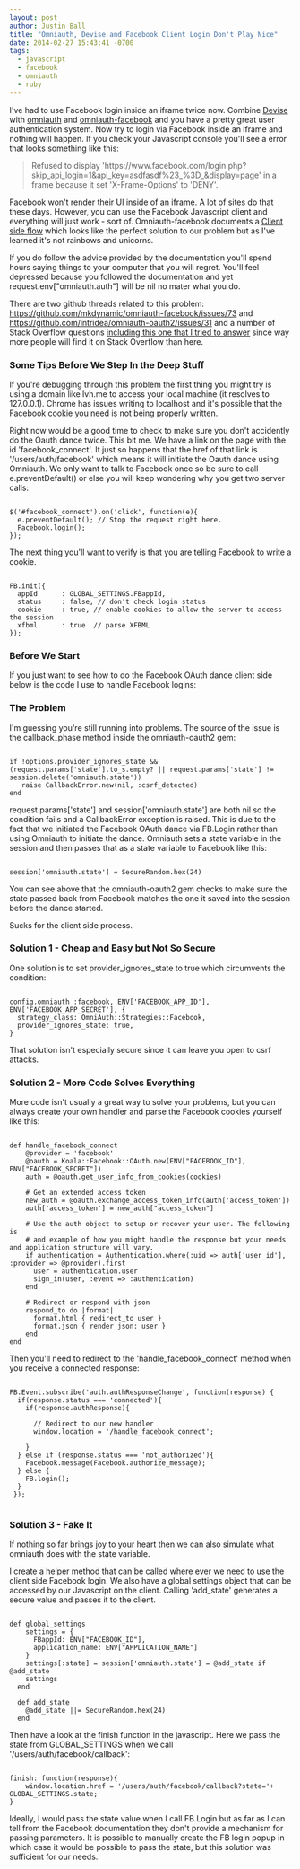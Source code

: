 ```yaml
---
layout: post
author: Justin Ball
title: "Omniauth, Devise and Facebook Client Login Don't Play Nice"
date: 2014-02-27 15:43:41 -0700
tags:
  - javascript
  - facebook
  - omniauth
  - ruby
---
```


I've had to use Facebook login inside an iframe twice now. Combine <a href="https://github.com/plataformatec/devise">Devise</a>
with <a href="https://github.com/intridea/omniauth">omniauth</a> and <a href="https://github.com/mkdynamic/omniauth-facebook">omniauth-facebook</a> and you have a
pretty great user authentication system. Now try to login via Facebook inside an iframe and nothing will happen. If you check your Javascript console you'll see a error
that looks something like this:

<blockquote>
  Refused to display 'https://www.facebook.com/login.php?skip_api_login=1&api_key=asdfasdf%23_%3D_&display=page' in a frame because it set 'X-Frame-Options' to 'DENY'.
</blockquote>

Facebook won't render their UI inside of an iframe. A lot of sites do that these days. However, you can use the Facebook Javascript client and everything will
just work - sort of. Omniauth-facebook documents a <a href="https://github.com/mkdynamic/omniauth-facebook#client-side-flow">Client side flow</a> which looks like the
perfect solution to our problem but as I've learned it's not rainbows and unicorns.

If you do follow the advice provided by the documentation you'll spend hours saying things to your computer that you will regret. You'll feel depressed because you
followed the documentation and yet request.env["omniauth.auth"] will be nil no mater what you do.

There are two github threads related to this problem: <a href="https://github.com/mkdynamic/omniauth-facebook/issues/73">https://github.com/mkdynamic/omniauth-facebook/issues/73</a>
and <a href="https://github.com/intridea/omniauth-oauth2/issues/31">https://github.com/intridea/omniauth-oauth2/issues/31</a> and a number of Stack Overflow questions
<a href="http://stackoverflow.com/questions/10320320/facebook-javascript-sdk-and-omniauth/22082218#22082218">including this one that I tried to answer</a> since way
more people will find it on Stack Overflow than here.

<h3>Some Tips Before We Step In the Deep Stuff</h3>

If you're debugging through this problem the first thing you might try is using a domain like lvh.me to access your local machine (it resolves to 127.0.0.1). Chrome
has issues writing to localhost and it's possible that the Facebook cookie you need is not being properly written.

Right now would be a good time to check to make sure you don't accidently do the Oauth dance twice. This bit me. We have a link on the page with the id 'facebook_connect'.
It just so happens that the href of that link is '/users/auth/facebook' which means it will initiate the Oauth dance using Omniauth. We only want to talk to Facebook once
so be sure to call e.preventDefault() or else you will keep wondering why you get two server calls:

<pre><code class="javascript">
$('#facebook_connect').on('click', function(e){
  e.preventDefault(); // Stop the request right here.
  Facebook.login();
});
</pre></code>

The next thing you'll want to verify is that you are telling Facebook to write a cookie.

<pre><code class="javascript">
FB.init({
  appId      : GLOBAL_SETTINGS.FBappId,
  status     : false, // don't check login status
  cookie     : true, // enable cookies to allow the server to access the session
  xfbml      : true  // parse XFBML
});
</pre></code>


<h3>Before We Start</h3>
If you just want to see how to do the Facebook OAuth dance client side below is the code I use to handle Facebook logins:
<script src="https://gist.github.com/jbasdf/9262863.js"></script>

<h3>The Problem</h3>
I'm guessing you're still running into problems. The source of the issue is the callback_phase method inside the omniauth-oauth2 gem:

<pre><code class="ruby">
if !options.provider_ignores_state && (request.params['state'].to_s.empty? || request.params['state'] != session.delete('omniauth.state'))
   raise CallbackError.new(nil, :csrf_detected)
end
</pre></code>

request.params['state'] and session['omniauth.state'] are both nil so the condition fails and a CallbackError exception is raised. This is due
to the fact that we initiated the Facebook OAuth dance via FB.Login rather than using Omniauth to initiate the dance. Omniauth sets a state variable in the session
and then passes that as a state variable to Facebook like this:

<pre><code class="ruby">
session['omniauth.state'] = SecureRandom.hex(24)
</pre></code>

You can see above that the omniauth-oauth2 gem checks to make sure the state passed back from Facebook matches the one it saved into the session before
the dance started.

Sucks for the client side process.

<h3>Solution 1 - Cheap and Easy but Not So Secure</h3>
One solution is to set provider_ignores_state to true which circumvents the condition:

<pre><code class="ruby">
config.omniauth :facebook, ENV['FACEBOOK_APP_ID'], ENV['FACEBOOK_APP_SECRET'], {
  strategy_class: OmniAuth::Strategies::Facebook,
  provider_ignores_state: true,
}
</pre></code>

That solution isn't especially secure since it can leave you open to csrf attacks.


<h3>Solution 2 - More Code Solves Everything</h3>
More code isn't usually a great way to solve your problems, but you can always create your own handler and parse the Facebook cookies yourself like this:

<pre><code class="ruby">
def handle_facebook_connect
    @provider = 'facebook'
    @oauth = Koala::Facebook::OAuth.new(ENV["FACEBOOK_ID"], ENV["FACEBOOK_SECRET"])
    auth = @oauth.get_user_info_from_cookies(cookies)

    # Get an extended access token
    new_auth = @oauth.exchange_access_token_info(auth['access_token'])
    auth['access_token'] = new_auth["access_token"]

    # Use the auth object to setup or recover your user. The following is
    # and example of how you might handle the response but your needs and application structure will vary.
    if authentication = Authentication.where(:uid => auth['user_id'], :provider => @provider).first
      user = authentication.user
      sign_in(user, :event => :authentication)
    end

    # Redirect or respond with json
    respond_to do |format|
      format.html { redirect_to user }
      format.json { render json: user }
    end
end
</pre></code>

Then you'll need to redirect to the 'handle_facebook_connect' method when you receive a connected response:

<pre><code class="javascript">
FB.Event.subscribe('auth.authResponseChange', function(response) {
  if(response.status === 'connected'){
    if(response.authResponse){

      // Redirect to our new handler
      window.location = '/handle_facebook_connect';

    }
  } else if (response.status === 'not_authorized'){
    Facebook.message(Facebook.authorize_message);
  } else {
    FB.login();
  }
 });

</pre></code>


<h3>Solution 3 - Fake It</h3>
If nothing so far brings joy to your heart then we can also simulate what omniauth does with the state variable.

I create a helper method that can be called where ever we need to use the client side Facebook login. We also have a global settings object
that can be accessed by our Javascript on the client. Calling 'add_state' generates a secure value and passes it to the client.

<pre><code class="ruby">
def global_settings
    settings = {
      FBappId: ENV["FACEBOOK_ID"],
      application_name: ENV["APPLICATION_NAME"]
    }
    settings[:state] = session['omniauth.state'] = @add_state if @add_state
    settings
  end

  def add_state
    @add_state ||= SecureRandom.hex(24)
  end
</pre></code>

Then have a look at the finish function in the javascript. Here we pass the state from GLOBAL_SETTINGS when we call '/users/auth/facebook/callback':

<pre><code class="javascript">
finish: function(response){
    window.location.href = '/users/auth/facebook/callback?state='+ GLOBAL_SETTINGS.state;
}
</pre></code>

Ideally, I would pass the state value when I call FB.Login but as far as I can tell from the Facebook documentation they don't provide
a mechanism for passing parameters. It is possible to manually create the FB login popup in which case it would be possible to pass the state, but
this solution was sufficient for our needs.
